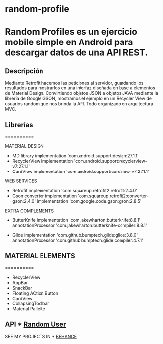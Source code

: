 # random-profile
Random Profiles es un ejercicio mobile simple en Android para descargar datos de una API REST. 
==========

## Descripción
Mediante Retrofit hacemos las peticiones al servidor, guardando los resultados para mostrarlos en una interfaz diseñada en base a elementos de Material Design. Convirtiendo objetos JSON a objetos JAVA mediante la librería de Google GSON, mostramos el ejemplo en un Recycler View de usuarios random que nos brinda la API. Todo organizado en arquitectura MVC.

## Librerías 
==========

MATERIAL DESIGN
- MD library
implementation 'com.android.support:design:27.1.1'
- RecyclerView
implementation 'com.android.support:recyclerview-v7:27.1.1'
- CardView
implementation 'com.android.support:cardview-v7:27.1.1'

WEB SERVICES
- Retrofit
implementation 'com.squareup.retrofit2:retrofit:2.4.0'
- Gson converter
implementation 'com.squareup.retrofit2:converter-gson:2.4.0'
implementation 'com.google.code.gson:gson:2.8.5'

EXTRA COMPLEMENTS
- ButterKnife
implementation 'com.jakewharton:butterknife:8.8.1'
annotationProcessor 'com.jakewharton:butterknife-compiler:8.8.1'

- Glide
implementation 'com.github.bumptech.glide:glide:3.8.0'
annotationProcessor 'com.github.bumptech.glide:compiler:4.7.1'

## MATERIAL ELEMENTS
==========
- RecyclerView
- AppBar
- SnackBar
- Floating ACtion Button
- CardView
- CollapsingToolbar
- Material Pallette

## API * [Random User](https://randomuser.me/documentation/)


SEE MY PROJECTS IN * [BEHANCE](https://www.behance.net/emmchier/)

